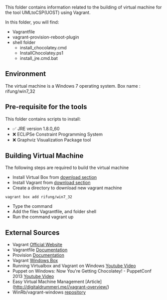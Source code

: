 This folder contains information related to the building of virtual machine for the tool UMLtoCSP(UOST) using Vagrant.

In this folder, you will find:
* Vagrantfile
* vagrant-provision-reboot-plugin
* shell folder
  * install_chocolatey.cmd
  * InstallChocolatey.ps1
  * install_jre.cmd.bat
 
Environment
-----
The virtual machine is a Windows 7 operating system.
Box name : rifung/win7_32

Pre-requisite for the tools
-----
This folder contains scripts to install: 
* :white_check_mark: JRE version 1.8.0_60  
* :x: ECLiPSe Constraint Programming System
* :x: Graphviz Visualization Package tool

Building Virtual Machine
-----
The following steps are required to build the virtual machine
* Install Virtual Box from [download section](https://www.virtualbox.org/wiki/Downloads)
* Install Vagrant from [download section](https://www.vagrantup.com/)
* Create a directory to download new vagrant machine
```
vagrant box add rifung/win7_32
```
* Type the command
* Add the files Vagrantfile, and folder shell
* Run the command vagrant up

External Sources
------
* Vagrant [Official Website](https://www.vagrantup.com/)
* Vagrantfile [Documentation](https://docs.vagrantup.com/v2/vagrantfile/index.html)
* Provision [Documentation](https://docs.vagrantup.com/v2/provisioning/index.html)
* Vagrant [Windows Box](https://atlas.hashicorp.com/modernIE/boxes/w7-ie11)
* Running Virtualbox and Vagrant on Windows [Youtube Video](https://www.youtube.com/watch?v=Jkf5g7L9dSE)
* Puppet on Windows: Now You're Getting Chocolatey! - PuppetConf 2013 [Youtube Video](https://www.youtube.com/watch?v=Im30wziOrBs)
* Easy Virtual Machine Management [Article] (http://digitaldrummerj.me//vagrant-overview/)
* WinRb/vagrant-windows [repository](https://github.com/WinRb/vagrant-windows)
